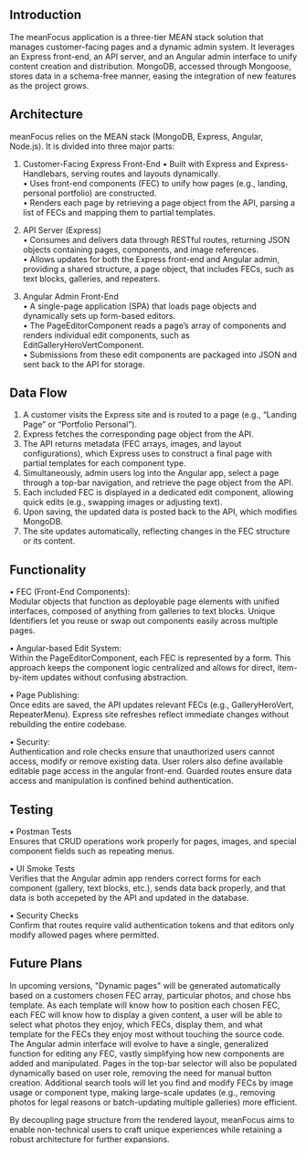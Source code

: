 ## Introduction
The meanFocus application is a three-tier MEAN stack solution that manages customer-facing pages and a dynamic admin system. It leverages an Express front-end, an API server, and an Angular admin interface to unify content creation and distribution. MongoDB, accessed through Mongoose, stores data in a schema-free manner, easing the integration of new features as the project grows.

## Architecture
meanFocus relies on the MEAN stack (MongoDB, Express, Angular, Node.js). It is divided into three major parts:

1. Customer-Facing Express Front-End 
   • Built with Express and Express-Handlebars, serving routes and layouts dynamically.  
   • Uses front-end components (FEC) to unify how pages (e.g., landing, personal portfolio) are constructed.  
   • Renders each page by retrieving a page object from the API, parsing a list of FECs and mapping them to partial templates.

2. API Server (Express)  
   • Consumes and delivers data through RESTful routes, returning JSON objects containing pages, components, and image references.  
   • Allows updates for both the Express front-end and Angular admin, providing a shared structure, a page object, that includes FECs, such as text blocks, galleries, and repeaters.  

3. Angular Admin Front-End  
   • A single-page application (SPA) that loads page objects and dynamically sets up form-based editors.  
   • The PageEditorComponent reads a page’s array of components and renders individual edit components, such as EditGalleryHeroVertComponent.  
   • Submissions from these edit components are packaged into JSON and sent back to the API for storage.

## Data Flow
1. A customer visits the Express site and is routed to a page (e.g., “Landing Page” or “Portfolio Personal”).  
2. Express fetches the corresponding page object from the API.  
3. The API returns metadata (FEC arrays, images, and layout configurations), which Express uses to construct a final page with partial templates for each component type.  
4. Simultaneously, admin users log into the Angular app, select a page through a top-bar navigation, and retrieve the page object from the API.  
5. Each included FEC is displayed in a dedicated edit component, allowing quick edits (e.g., swapping images or adjusting text).  
6. Upon saving, the updated data is posted back to the API, which modifies MongoDB.  
7. The site updates automatically, reflecting changes in the FEC structure or its content.

## Functionality
• FEC (Front-End Components):  
  Modular objects that function as deployable page elements with unified interfaces, composed of anything from galleries to text blocks. Unique Identifiers let you reuse or swap out components easily across multiple pages.  

• Angular-based Edit System:  
  Within the PageEditorComponent, each FEC is represented by a form. This approach keeps the component logic centralized and allows for direct, item-by-item updates without confusing abstraction.  

• Page Publishing:  
  Once edits are saved, the API updates relevant FECs (e.g., GalleryHeroVert, RepeaterMenu). Express site refreshes reflect immediate changes without rebuilding the entire codebase.  

• Security:  
  Authentication and role checks ensure that unauthorized users cannot access, modify or remove existing data. User rolers also define available editable page access in the angular front-end. Guarded routes ensure data access and manipulation is confined behind authentication. 

## Testing
• Postman Tests  
  Ensures that CRUD operations work properly for pages, images, and special component fields such as repeating menus.  

• UI Smoke Tests  
  Verifies that the Angular admin app renders correct forms for each component (gallery, text blocks, etc.), sends data back properly, and that data is both accepeted by the API and updated in the database. 

• Security Checks  
  Confirm that routes require valid authentication tokens and that editors only modify allowed pages where permitted.

## Future Plans
In upcoming versions, "Dynamic pages" will be generated automatically based on a customers chosen FEC array, particular photos, and chose hbs template. As each template will know how to position each chosen FEC, each FEC will know how to display a given content, a user will be able to select what photos they enjoy, which FECs, display them, and what template for the FECs they enjoy most without touching the source code. The Angular admin interface will evolve to have a single, generalized function for editing any FEC, vastly simplifying how new components are added and manipulated. Pages in the top-bar selector will also be populated dynamically based on user role, removing the need for manual button creation. Additional search tools will let you find and modify FECs by image usage or component type, making large-scale updates (e.g., removing photos for legal reasons or batch-updating multiple galleries) more efficient.

By decoupling page structure from the rendered layout, meanFocus aims to enable non-technical users to craft unique experiences while retaining a robust architecture for further expansions.
